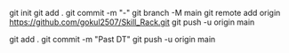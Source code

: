 git init
git add .
git commit -m "-"
git branch -M main
git remote add origin https://github.com/gokul2507/Skill_Rack.git
git push -u origin main

git add .
git commit -m "Past DT"
git push -u origin main
